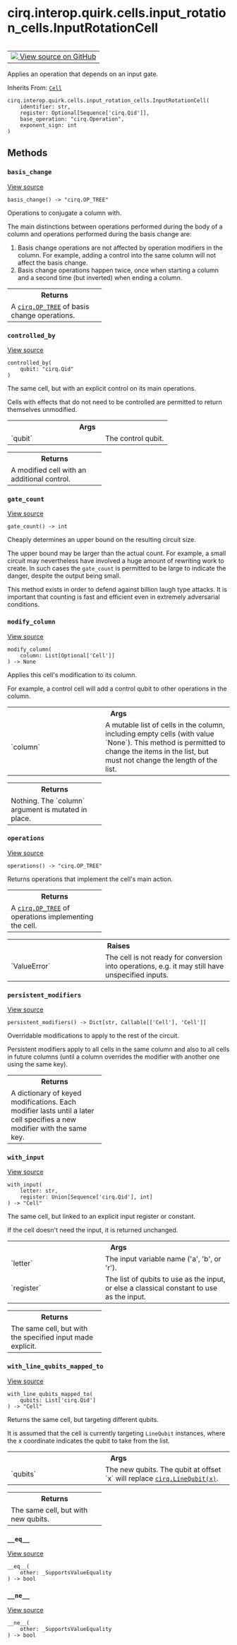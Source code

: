<div itemscope itemtype="http://developers.google.com/ReferenceObject">
<meta itemprop="name" content="cirq.interop.quirk.cells.input_rotation_cells.InputRotationCell" />
<meta itemprop="path" content="Stable" />
<meta itemprop="property" content="__eq__"/>
<meta itemprop="property" content="__init__"/>
<meta itemprop="property" content="__ne__"/>
<meta itemprop="property" content="basis_change"/>
<meta itemprop="property" content="controlled_by"/>
<meta itemprop="property" content="gate_count"/>
<meta itemprop="property" content="modify_column"/>
<meta itemprop="property" content="operations"/>
<meta itemprop="property" content="persistent_modifiers"/>
<meta itemprop="property" content="with_input"/>
<meta itemprop="property" content="with_line_qubits_mapped_to"/>
</div>

# cirq.interop.quirk.cells.input_rotation_cells.InputRotationCell

<!-- Insert buttons and diff -->

<table class="tfo-notebook-buttons tfo-api" align="left">

<td>
  <a target="_blank" href="https://github.com/quantumlib/cirq/tree/master/cirq/interop/quirk/cells/input_rotation_cells.py">
    <img src="https://www.tensorflow.org/images/GitHub-Mark-32px.png" />
    View source on GitHub
  </a>
</td>
</table>



Applies an operation that depends on an input gate.

Inherits From: [`Cell`](../../../../../cirq/interop/quirk/cells/Cell.md)

<pre class="devsite-click-to-copy prettyprint lang-py tfo-signature-link">
<code>cirq.interop.quirk.cells.input_rotation_cells.InputRotationCell(
    identifier: str,
    register: Optional[Sequence['cirq.Qid']],
    base_operation: "cirq.Operation",
    exponent_sign: int
)
</code></pre>



<!-- Placeholder for "Used in" -->


## Methods

<h3 id="basis_change"><code>basis_change</code></h3>

<a target="_blank" href="https://github.com/quantumlib/cirq/tree/master/cirq/interop/quirk/cells/cell.py">View source</a>

<pre class="devsite-click-to-copy prettyprint lang-py tfo-signature-link">
<code>basis_change() -> "cirq.OP_TREE"
</code></pre>

Operations to conjugate a column with.

The main distinctions between operations performed during the body of a
column and operations performed during the basis change are:

1. Basis change operations are not affected by operation modifiers in
    the column. For example, adding a control into the same column will
    not affect the basis change.
2. Basis change operations happen twice, once when starting a column and
    a second time (but inverted) when ending a column.

<!-- Tabular view -->
 <table class="responsive fixed orange">
<colgroup><col width="214px"><col></colgroup>
<tr><th colspan="2">Returns</th></tr>
<tr class="alt">
<td colspan="2">
A <a href="../../../../../cirq/ops/OP_TREE.md"><code>cirq.OP_TREE</code></a> of basis change operations.
</td>
</tr>

</table>



<h3 id="controlled_by"><code>controlled_by</code></h3>

<a target="_blank" href="https://github.com/quantumlib/cirq/tree/master/cirq/interop/quirk/cells/input_rotation_cells.py">View source</a>

<pre class="devsite-click-to-copy prettyprint lang-py tfo-signature-link">
<code>controlled_by(
    qubit: "cirq.Qid"
)
</code></pre>

The same cell, but with an explicit control on its main operations.

Cells with effects that do not need to be controlled are permitted to
return themselves unmodified.

<!-- Tabular view -->
 <table class="responsive fixed orange">
<colgroup><col width="214px"><col></colgroup>
<tr><th colspan="2">Args</th></tr>

<tr>
<td>
`qubit`
</td>
<td>
The control qubit.
</td>
</tr>
</table>



<!-- Tabular view -->
 <table class="responsive fixed orange">
<colgroup><col width="214px"><col></colgroup>
<tr><th colspan="2">Returns</th></tr>
<tr class="alt">
<td colspan="2">
A modified cell with an additional control.
</td>
</tr>

</table>



<h3 id="gate_count"><code>gate_count</code></h3>

<a target="_blank" href="https://github.com/quantumlib/cirq/tree/master/cirq/interop/quirk/cells/input_rotation_cells.py">View source</a>

<pre class="devsite-click-to-copy prettyprint lang-py tfo-signature-link">
<code>gate_count() -> int
</code></pre>

Cheaply determines an upper bound on the resulting circuit size.

The upper bound may be larger than the actual count. For example, a
small circuit may nevertheless have involved a huge amount of rewriting
work to create. In such cases the `gate_count` is permitted to be large
to indicate the danger, despite the output being small.

This method exists in order to defend against billion laugh type
attacks. It is important that counting is fast and efficient even in
extremely adversarial conditions.

<h3 id="modify_column"><code>modify_column</code></h3>

<a target="_blank" href="https://github.com/quantumlib/cirq/tree/master/cirq/interop/quirk/cells/cell.py">View source</a>

<pre class="devsite-click-to-copy prettyprint lang-py tfo-signature-link">
<code>modify_column(
    column: List[Optional['Cell']]
) -> None
</code></pre>

Applies this cell's modification to its column.

For example, a control cell will add a control qubit to other operations
in the column.

<!-- Tabular view -->
 <table class="responsive fixed orange">
<colgroup><col width="214px"><col></colgroup>
<tr><th colspan="2">Args</th></tr>

<tr>
<td>
`column`
</td>
<td>
A mutable list of cells in the column, including empty
cells (with value `None`). This method is permitted to change
the items in the list, but must not change the length of the
list.
</td>
</tr>
</table>



<!-- Tabular view -->
 <table class="responsive fixed orange">
<colgroup><col width="214px"><col></colgroup>
<tr><th colspan="2">Returns</th></tr>
<tr class="alt">
<td colspan="2">
Nothing. The `column` argument is mutated in place.
</td>
</tr>

</table>



<h3 id="operations"><code>operations</code></h3>

<a target="_blank" href="https://github.com/quantumlib/cirq/tree/master/cirq/interop/quirk/cells/input_rotation_cells.py">View source</a>

<pre class="devsite-click-to-copy prettyprint lang-py tfo-signature-link">
<code>operations() -> "cirq.OP_TREE"
</code></pre>

Returns operations that implement the cell's main action.


<!-- Tabular view -->
 <table class="responsive fixed orange">
<colgroup><col width="214px"><col></colgroup>
<tr><th colspan="2">Returns</th></tr>
<tr class="alt">
<td colspan="2">
A <a href="../../../../../cirq/ops/OP_TREE.md"><code>cirq.OP_TREE</code></a> of operations implementing the cell.
</td>
</tr>

</table>



<!-- Tabular view -->
 <table class="responsive fixed orange">
<colgroup><col width="214px"><col></colgroup>
<tr><th colspan="2">Raises</th></tr>

<tr>
<td>
`ValueError`
</td>
<td>
The cell is not ready for conversion into operations, e.g. it
may still have unspecified inputs.
</td>
</tr>
</table>



<h3 id="persistent_modifiers"><code>persistent_modifiers</code></h3>

<a target="_blank" href="https://github.com/quantumlib/cirq/tree/master/cirq/interop/quirk/cells/cell.py">View source</a>

<pre class="devsite-click-to-copy prettyprint lang-py tfo-signature-link">
<code>persistent_modifiers() -> Dict[str, Callable[['Cell'], 'Cell']]
</code></pre>

Overridable modifications to apply to the rest of the circuit.

Persistent modifiers apply to all cells in the same column and also to
all cells in future columns (until a column overrides the modifier with
another one using the same key).

<!-- Tabular view -->
 <table class="responsive fixed orange">
<colgroup><col width="214px"><col></colgroup>
<tr><th colspan="2">Returns</th></tr>
<tr class="alt">
<td colspan="2">
A dictionary of keyed modifications. Each modifier lasts until a
later cell specifies a new modifier with the same key.
</td>
</tr>

</table>



<h3 id="with_input"><code>with_input</code></h3>

<a target="_blank" href="https://github.com/quantumlib/cirq/tree/master/cirq/interop/quirk/cells/input_rotation_cells.py">View source</a>

<pre class="devsite-click-to-copy prettyprint lang-py tfo-signature-link">
<code>with_input(
    letter: str,
    register: Union[Sequence['cirq.Qid'], int]
) -> "Cell"
</code></pre>

The same cell, but linked to an explicit input register or constant.

If the cell doesn't need the input, it is returned unchanged.

<!-- Tabular view -->
 <table class="responsive fixed orange">
<colgroup><col width="214px"><col></colgroup>
<tr><th colspan="2">Args</th></tr>

<tr>
<td>
`letter`
</td>
<td>
The input variable name ('a', 'b', or 'r').
</td>
</tr><tr>
<td>
`register`
</td>
<td>
The list of qubits to use as the input, or else a
classical constant to use as the input.
</td>
</tr>
</table>



<!-- Tabular view -->
 <table class="responsive fixed orange">
<colgroup><col width="214px"><col></colgroup>
<tr><th colspan="2">Returns</th></tr>
<tr class="alt">
<td colspan="2">
The same cell, but with the specified input made explicit.
</td>
</tr>

</table>



<h3 id="with_line_qubits_mapped_to"><code>with_line_qubits_mapped_to</code></h3>

<a target="_blank" href="https://github.com/quantumlib/cirq/tree/master/cirq/interop/quirk/cells/input_rotation_cells.py">View source</a>

<pre class="devsite-click-to-copy prettyprint lang-py tfo-signature-link">
<code>with_line_qubits_mapped_to(
    qubits: List['cirq.Qid']
) -> "Cell"
</code></pre>

Returns the same cell, but targeting different qubits.

It is assumed that the cell is currently targeting `LineQubit`
instances, where the x coordinate indicates the qubit to take from the
list.

<!-- Tabular view -->
 <table class="responsive fixed orange">
<colgroup><col width="214px"><col></colgroup>
<tr><th colspan="2">Args</th></tr>

<tr>
<td>
`qubits`
</td>
<td>
The new qubits. The qubit at offset `x` will replace
<a href="../../../../../cirq/devices/LineQubit.md"><code>cirq.LineQubit(x)</code></a>.
</td>
</tr>
</table>



<!-- Tabular view -->
 <table class="responsive fixed orange">
<colgroup><col width="214px"><col></colgroup>
<tr><th colspan="2">Returns</th></tr>
<tr class="alt">
<td colspan="2">
The same cell, but with new qubits.
</td>
</tr>

</table>



<h3 id="__eq__"><code>__eq__</code></h3>

<a target="_blank" href="https://github.com/quantumlib/cirq/tree/master/cirq/value/value_equality.py">View source</a>

<pre class="devsite-click-to-copy prettyprint lang-py tfo-signature-link">
<code>__eq__(
    other: _SupportsValueEquality
) -> bool
</code></pre>




<h3 id="__ne__"><code>__ne__</code></h3>

<a target="_blank" href="https://github.com/quantumlib/cirq/tree/master/cirq/value/value_equality.py">View source</a>

<pre class="devsite-click-to-copy prettyprint lang-py tfo-signature-link">
<code>__ne__(
    other: _SupportsValueEquality
) -> bool
</code></pre>







